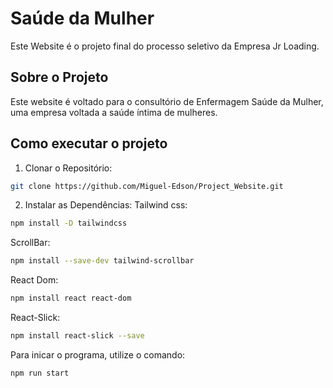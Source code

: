 # Saúde da Mulher
 Este Website é o projeto final do processo seletivo da Empresa Jr Loading. 

## Sobre o Projeto
Este website é voltado para o consultório de Enfermagem Saúde da Mulher, uma empresa voltada a saúde íntima de mulheres.

## Como executar o projeto

1. Clonar o Repositório:
```bash
git clone https://github.com/Miguel-Edson/Project_Website.git
```
2. Instalar as Dependências:
   Tailwind css:
```bash
npm install -D tailwindcss
```
   ScrollBar:
```bash
npm install --save-dev tailwind-scrollbar
```
   React Dom:
```bash
npm install react react-dom
```
   React-Slick:
```bash
npm install react-slick --save
```

Para inicar o programa, utilize o comando:
```bash
npm run start
```
